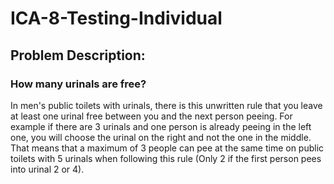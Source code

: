 # ICA-8-Testing-Individual
## Problem Description:
### How many urinals are free? 
In men's public toilets with urinals, there is this unwritten rule that you leave at least one urinal free between you and 
the next person peeing. For example if there are 3 urinals and one person is already peeing in the left one, you will 
choose the urinal on the right and not the one in the middle. That means that a maximum of 3 people can pee at the 
same time on public toilets with 5 urinals when following this rule (Only 2 if the first person pees into urinal 2 or 4). 
